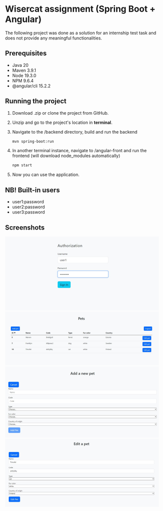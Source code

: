 # Wisercat assignment (Spring Boot + Angular)
The following project was done as a solution for an internship test task and does not provide any meaningful functionalities.
 
## Prerequisites

* Java 20
* Maven 3.9.1
* Node 19.3.0
* NPM 9.6.4
* @angular/cli 15.2.2

## Running the project

1. Download .zip or clone the project from GitHub.

2. Unzip and go to the project's location in __terminal__.

3. Navigate to the /backend directory, build and run the backend 
   ```sh
   mvn spring-boot:run
   ```

4. In another terminal instance, navigate to /angular-front and run the frontend (will download node_modules automatically)
   ```sh
   npm start
   ```
   
5. Now you can use the application.

## NB! Built-in users
* user1:password
* user2:password
* user3:password

## Screenshots
![loginPage](loginPage.jpg)
![homePage](homePage.jpg)
![addPetPage](addPetPage.jpg)
![editPetPage](editPetPage.jpg)
